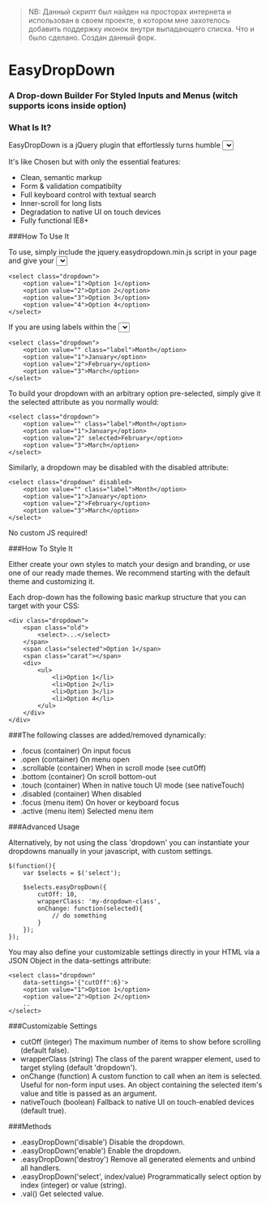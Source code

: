 > NB: Данный скрипт был найден на просторах интернета и использован в своем проекте, в котором мне захотелось добавить поддержку иконок внутри выпадающего списка. Что и было сделано. Создан данный форк.

# EasyDropDown
### A Drop-down Builder For Styled Inputs and Menus (witch supports icons inside option)

### What Is It?

EasyDropDown is a jQuery plugin that effortlessly turns humble <select> elements into styleable drop-down menus for use in forms or general UI/navigation.
	
It's like Chosen but with only the essential features:

+ Clean, semantic markup
+ Form & validation compatibilty
+ Full keyboard control with textual search
+ Inner-scroll for long lists
+ Degradation to native UI on touch devices
+ Fully functional IE8+

###How To Use It

To use, simply include the jquery.easydropdown.min.js script in your page and give your <select> tags the class dropdown:

	<select class="dropdown">
		<option value="1">Option 1</option>
		<option value="2">Option 2</option>
		<option value="3">Option 3</option>
		<option value="4">Option 4</option>
	</select>
	
If you are using labels within the <select> element, identify them with the class label:

	<select class="dropdown">
		<option value="" class="label">Month</option>
		<option value="1">January</option>
		<option value="2">February</option>
		<option value="3">March</option>	
	</select>
	
To build your dropdown with an arbitrary option pre-selected, simply give it the selected attribute as you normally would:

	<select class="dropdown">
		<option value="" class="label">Month</option>
		<option value="1">January</option>
		<option value="2" selected>February</option>
		<option value="3">March</option>		
	</select>
	
Similarly, a dropdown may be disabled with the disabled attribute:

	<select class="dropdown" disabled>
		<option value="" class="label">Month</option>
		<option value="1">January</option>
		<option value="2">February</option>
		<option value="3">March</option>		
	</select>
	
No custom JS required!

###How To Style It

Either create your own styles to match your design and branding, or use one of our ready made themes. We recommend starting with the default theme and customizing it.

Each drop-down has the following basic markup structure that you can target with your CSS:

	<div class="dropdown">
		<span class="old">
			<select>...</select>
		</span>
		<span class="selected">Option 1</span>
		<span class="carat"></span>
		<div>
			<ul>
				<li>Option 1</li>
				<li>Option 2</li>
				<li>Option 3</li>
				<li>Option 4</li>
			</ul>
		</div>
	</div>
	
###The following classes are added/removed dynamically:

+ .focus (container)
On input focus
+ .open (container)
On menu open
+ .scrollable (container)
When in scroll mode (see cutOff)
+ .bottom (container)
On scroll bottom-out
+ .touch (container)
When in native touch UI mode (see nativeTouch)
+ .disabled (container)
When disabled
+ .focus (menu item)
On hover or keyboard focus
+ .active (menu item)
Selected menu item

###Advanced Usage

Alternatively, by not using the class 'dropdown' you can instantiate your dropdowns manually in your javascript, with custom settings.

	$(function(){
		var $selects = $('select');
						
		$selects.easyDropDown({
			cutOff: 10,
			wrapperClass: 'my-dropdown-class',
			onChange: function(selected){
				// do something
			}
		});
	});
	
You may also define your customizable settings directly in your HTML via a JSON Object in the data-settings attribute:

	<select class="dropdown" 
		data-settings='{"cutOff":6}'>
		<option value="1">Option 1</option>
		<option value="2">Option 2</option>
		..
	</select>
	
###Customizable Settings

+ cutOff (integer)
The maximum number of items to show before scrolling (default false).
+ wrapperClass (string)
The class of the parent wrapper element, used to target styling (default 'dropdown').
+ onChange (function)
A custom function to call when an item is selected. Useful for non-form input uses. An object containing the selected item's value and title is passed as an argument.
+ nativeTouch (boolean)
Fallback to native UI on touch-enabled devices (default true).

###Methods

+ .easyDropDown('disable')
Disable the dropdown.
+ .easyDropDown('enable')
Enable the dropdown.
+ .easyDropDown('destroy')
Remove all generated elements and unbind all handlers.
+ .easyDropDown('select', index/value)
Programmatically select option by index (integer) or value (string).
+ .val()
Get selected value.
